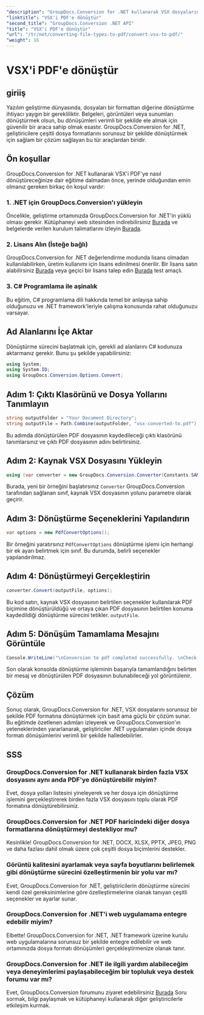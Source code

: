 ```yaml
---
"description": "GroupDocs.Conversion for .NET kullanarak VSX dosyalarını PDF formatına zahmetsizce nasıl dönüştüreceğinizi öğrenin. Adım adım eğitimimizi takip edin."
"linktitle": "VSX'i PDF'e dönüştür"
"second_title": "GroupDocs.Conversion .NET API"
"title": "VSX'i PDF'e dönüştür"
"url": "/tr/net/converting-file-types-to-pdf/convert-vsx-to-pdf/"
"weight": 16
---
```


# VSX'i PDF'e dönüştür

## giriiş
Yazılım geliştirme dünyasında, dosyaları bir formattan diğerine dönüştürme ihtiyacı yaygın bir gerekliliktir. Belgeleri, görüntüleri veya sunumları dönüştürmek olsun, bu dönüşümleri verimli bir şekilde ele almak için güvenilir bir araca sahip olmak esastır. GroupDocs.Conversion for .NET, geliştiricilere çeşitli dosya formatlarını sorunsuz bir şekilde dönüştürmek için sağlam bir çözüm sağlayan bu tür araçlardan biridir.
## Ön koşullar
GroupDocs.Conversion for .NET kullanarak VSX'i PDF'ye nasıl dönüştüreceğinize dair eğitime dalmadan önce, yerinde olduğundan emin olmanız gereken birkaç ön koşul vardır:
### 1. .NET için GroupDocs.Conversion'ı yükleyin
Öncelikle, geliştirme ortamınızda GroupDocs.Conversion for .NET'in yüklü olması gerekir. Kütüphaneyi web sitesinden indirebilirsiniz [Burada](https://releases.groupdocs.com/conversion/net/) ve belgelerde verilen kurulum talimatlarını izleyin [Burada](https://tutorials.groupdocs.com/conversion/net/).
### 2. Lisans Alın (İsteğe bağlı)
GroupDocs.Conversion for .NET değerlendirme modunda lisans olmadan kullanılabilirken, üretim kullanımı için lisans edinilmesi önerilir. Bir lisans satın alabilirsiniz [Burada](https://purchase.groupdocs.com/buy) veya geçici bir lisans talep edin [Burada](https://purchase.groupdocs.com/temporary-license/) test amaçlı.
### 3. C# Programlama ile aşinalık
Bu eğitim, C# programlama dili hakkında temel bir anlayışa sahip olduğunuzu ve .NET framework'leriyle çalışma konusunda rahat olduğunuzu varsayar.

## Ad Alanlarını İçe Aktar
Dönüştürme sürecini başlatmak için, gerekli ad alanlarını C# kodunuza aktarmanız gerekir. Bunu şu şekilde yapabilirsiniz:

```csharp
using System;
using System.IO;
using GroupDocs.Conversion.Options.Convert;
```
## Adım 1: Çıktı Klasörünü ve Dosya Yollarını Tanımlayın
```csharp
string outputFolder = "Your Document Directory";
string outputFile = Path.Combine(outputFolder, "vsx-converted-to.pdf");
```
Bu adımda dönüştürülen PDF dosyasının kaydedileceği çıktı klasörünü tanımlarsınız ve çıktı PDF dosyasının adını belirtirsiniz.
## Adım 2: Kaynak VSX Dosyasını Yükleyin
```csharp
using (var converter = new GroupDocs.Conversion.Converter(Constants.SAMPLE_VSX))
```
Burada, yeni bir örneğini başlatırsınız `Converter` GroupDocs.Conversion tarafından sağlanan sınıf, kaynak VSX dosyasının yolunu parametre olarak geçirir.
## Adım 3: Dönüştürme Seçeneklerini Yapılandırın
```csharp
var options = new PdfConvertOptions();
```
Bir örneğini yaratırsınız `PdfConvertOptions` dönüştürme işlemi için herhangi bir ek ayarı belirtmek için sınıf. Bu durumda, belirli seçenekler yapılandırılmaz.
## Adım 4: Dönüştürmeyi Gerçekleştirin
```csharp
converter.Convert(outputFile, options);
```
Bu kod satırı, kaynak VSX dosyasının belirtilen seçenekler kullanılarak PDF biçimine dönüştürüldüğü ve ortaya çıkan PDF dosyasının belirtilen konuma kaydedildiği dönüştürme sürecini tetikler. `outputFile`.
## Adım 5: Dönüşüm Tamamlama Mesajını Görüntüle
```csharp
Console.WriteLine("\nConversion to pdf completed successfully. \nCheck output in {0}", outputFolder);
```
Son olarak konsolda dönüştürme işleminin başarıyla tamamlandığını belirten bir mesaj ve dönüştürülen PDF dosyasının bulunabileceği yol görüntülenir.

## Çözüm
Sonuç olarak, GroupDocs.Conversion for .NET, VSX dosyalarını sorunsuz bir şekilde PDF formatına dönüştürmek için basit ama güçlü bir çözüm sunar. Bu eğitimde özetlenen adımları izleyerek ve GroupDocs.Conversion'ın yeteneklerinden yararlanarak, geliştiriciler .NET uygulamaları içinde dosya formatı dönüşümlerini verimli bir şekilde halledebilirler.
## SSS
### GroupDocs.Conversion for .NET kullanarak birden fazla VSX dosyasını aynı anda PDF'ye dönüştürebilir miyim?
Evet, dosya yolları listesini yineleyerek ve her dosya için dönüştürme işlemini gerçekleştirerek birden fazla VSX dosyasını toplu olarak PDF formatına dönüştürebilirsiniz.
### GroupDocs.Conversion for .NET PDF haricindeki diğer dosya formatlarına dönüştürmeyi destekliyor mu?
Kesinlikle! GroupDocs.Conversion for .NET, DOCX, XLSX, PPTX, JPEG, PNG ve daha fazlası dahil olmak üzere çok çeşitli dosya biçimlerini destekler.
### Görüntü kalitesini ayarlamak veya sayfa boyutlarını belirlemek gibi dönüştürme sürecini özelleştirmenin bir yolu var mı?
Evet, GroupDocs.Conversion for .NET, geliştiricilerin dönüştürme sürecini kendi özel gereksinimlerine göre özelleştirmelerine olanak tanıyan çeşitli seçenekler ve ayarlar sunar.
### GroupDocs.Conversion for .NET'i web uygulamama entegre edebilir miyim?
Elbette! GroupDocs.Conversion for .NET, .NET framework üzerine kurulu web uygulamalarına sorunsuz bir şekilde entegre edilebilir ve web ortamınızda dosya formatı dönüşümleri gerçekleştirmenize olanak tanır.
### GroupDocs.Conversion for .NET ile ilgili yardım alabileceğim veya deneyimlerimi paylaşabileceğim bir topluluk veya destek forumu var mı?
Evet, GroupDocs.Conversion forumunu ziyaret edebilirsiniz [Burada](https://forum.groupdocs.com/c/conversion/11) Soru sormak, bilgi paylaşmak ve kütüphaneyi kullanarak diğer geliştiricilerle etkileşim kurmak.